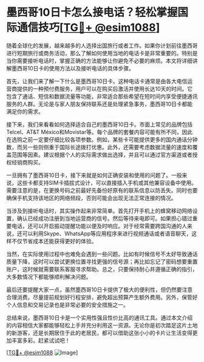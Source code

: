 # 墨西哥10日卡怎么接电话？轻松掌握国际通信技巧[[TG💪+ @esim1088](https://t.me/s/esim1088)]

随着全球化的发展，越来越多的人选择出国旅行或者工作。如果你计划前往墨西哥进行短期旅行或商务活动，那么了解如何使用当地的电话卡是非常重要的。特别是当你需要接听电话时，掌握正确的方法能够让你避免不必要的麻烦。本文将详细讲解墨西哥10日卡的使用方法以及接听电话的具体步骤。

首先，让我们来了解一下什么是墨西哥10日卡。这种电话卡通常是由各大电信运营商提供的一种预付费服务，用户可以在购买后激活并使用长达10天的时间。它包含了通话、短信和数据流量等功能，非常适合那些希望在短时间内享受便捷通讯服务的人群。无论是与家人朋友保持联系还是处理紧急事务，墨西哥10日卡都能满足你的需求。

接下来，我们来看看如何选择适合自己的墨西哥10日卡。市面上常见的品牌包括Telcel、AT&T México和Movistar等。每个品牌的套餐内容可能有所不同，因此在选购之前一定要仔细比较各项参数。例如，某些卡可能提供更多的国内通话分钟数，而另一些则侧重于国际长途拨打优惠。此外，还需要考虑数据流量的速度和覆盖范围等因素。建议根据个人的实际需求做出选择，并且可以通过官方渠道或者授权经销商购买。

一旦拥有了墨西哥10日卡，接下来就是如何正确安装和使用的问题了。一般来说，这些卡都支持SIM卡插拔式设计，可以直接插入手机或其他兼容设备中使用。需要注意的是，在更换号码之前最好先备份好原有的联系信息以防丢失。同时也要确保手机支持该地区的网络频段，否则可能会出现无法正常连接的情况。

当涉及到接听电话时，其实操作起来非常简单。首先打开手机上的蜂窝移动网络设置，确认已经成功注册到当地运营商的信号。然后等待来电即可。如果担心错过重要电话，还可以开启振动提醒功能以便及时响应。对于经常需要跨国沟通的人来说，还可以利用Skype、WhatsApp等应用程序来进行视频通话或者语音聊天，这样不仅节省成本还能获得更好的体验。

当然，在实际使用过程中也难免会遇到一些问题。比如有时候信号不太好导致通话质量下降，这时可以尝试更换位置寻找更强的信号源；再比如忘记了密码想要重置账户，这时候就需要联系客服寻求帮助。总之，只要保持耐心并遵循正确的指引，大多数情况下都能够顺利解决问题。

最后还要提醒大家一点，虽然墨西哥10日卡提供了极大的便利性，但仍然要注意合理消费。尽量提前规划好行程安排，避免超出预算产生额外费用。另外，保管好个人信息和交易记录也是非常必要的安全措施之一。

总结来说，墨西哥10日卡是一个实用性强且性价比高的通讯工具。通过本文介绍的内容相信大家都能够轻松上手并充分利用这一资源。无论你是初次踏足这片土地的新游客，还是长期居住于此的老居民，都可以借助这张小小的卡片让生活变得更加丰富多彩。赶紧试试吧！

[[TG💪+ @esim1088](https://t.me/s/esim1088) ![Image](https://i.postimg.cc/4NQfJmqS/Snipaste-2025-05-13-00-14-12.png)]